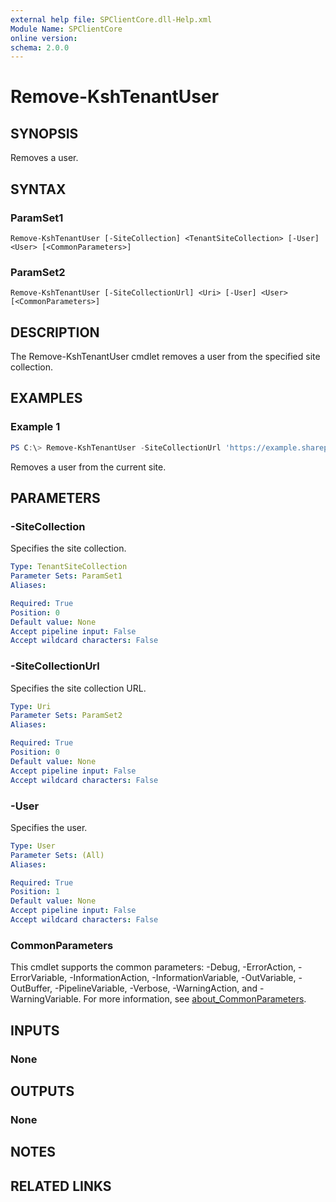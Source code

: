 ```yaml
---
external help file: SPClientCore.dll-Help.xml
Module Name: SPClientCore
online version:
schema: 2.0.0
---
```


# Remove-KshTenantUser

## SYNOPSIS
Removes a user.

## SYNTAX

### ParamSet1
```
Remove-KshTenantUser [-SiteCollection] <TenantSiteCollection> [-User] <User> [<CommonParameters>]
```

### ParamSet2
```
Remove-KshTenantUser [-SiteCollectionUrl] <Uri> [-User] <User> [<CommonParameters>]
```

## DESCRIPTION
The Remove-KshTenantUser cmdlet removes a user from the specified site collection.

## EXAMPLES

### Example 1
```powershell
PS C:\> Remove-KshTenantUser -SiteCollectionUrl 'https://example.sharepoint.com/sites/japan' -User (Get-KshTenantUser -SiteCollectionUrl 'https://example.sharepoint.com/sites/japan' -UserName 'i:0#.f|membership|admin@example.onmicrosoft.com')
```

Removes a user from the current site.

## PARAMETERS

### -SiteCollection
Specifies the site collection.

```yaml
Type: TenantSiteCollection
Parameter Sets: ParamSet1
Aliases:

Required: True
Position: 0
Default value: None
Accept pipeline input: False
Accept wildcard characters: False
```

### -SiteCollectionUrl
Specifies the site collection URL.

```yaml
Type: Uri
Parameter Sets: ParamSet2
Aliases:

Required: True
Position: 0
Default value: None
Accept pipeline input: False
Accept wildcard characters: False
```

### -User
Specifies the user.

```yaml
Type: User
Parameter Sets: (All)
Aliases:

Required: True
Position: 1
Default value: None
Accept pipeline input: False
Accept wildcard characters: False
```

### CommonParameters
This cmdlet supports the common parameters: -Debug, -ErrorAction, -ErrorVariable, -InformationAction, -InformationVariable, -OutVariable, -OutBuffer, -PipelineVariable, -Verbose, -WarningAction, and -WarningVariable. For more information, see [about_CommonParameters](http://go.microsoft.com/fwlink/?LinkID=113216).

## INPUTS

### None

## OUTPUTS

### None

## NOTES

## RELATED LINKS
